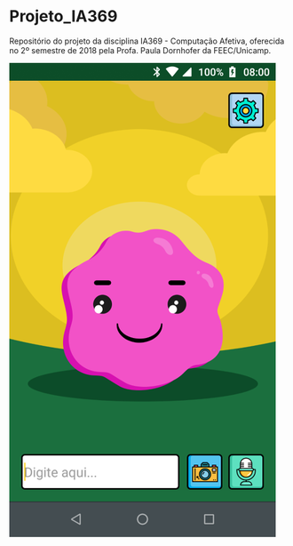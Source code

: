# Projeto_IA369
Repositório do projeto da disciplina IA369 - Computação Afetiva, oferecida no 2º semestre de 2018 pela Profa. Paula Dornhofer da FEEC/Unicamp.


![Exemplo de tela](BichinhoVirtual/screenshots/screenshot-1.png "Tela Principal")
